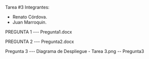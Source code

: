 ﻿Tarea #3
Integrantes: 
  - Renato Córdova.
  - Juan Marroquin.

PREGUNTA 1 --- Pregunta1.docx

PREGUNTA 2 --- Pregunta2.docx

Pregunta 3 --- Diagrama de Despliegue - Tarea 3.png -- Pregunta3
